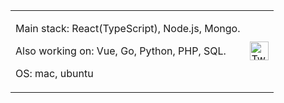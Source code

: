 <table border="0">
  <tr>
    <td border="0">
      <p>Main stack: React(TypeScript), Node.js, Mongo.</p>
      <p>Also working on: Vue, Go, Python, PHP, SQL.<br/></p>
      <p>OS: mac, ubuntu</p>
    </td>
    <td>
      <a href="https://twitter.com/DavidMaromIl"><img src="https://www.pngkey.com/png/full/2-27646_twitter-logo-png-transparent-background-logo-twitter-png.png" alt="Twitter" width="30px"></a>
    </td>
